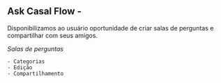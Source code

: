 ## Ask Casal Flow -

Disponibilizamos ao usuário oportunidade de
criar salas de perguntas e compartilhar com seus amigos.

*Salas de perguntas*

    - Categorias
    - Edição
    - Compartilhamento
